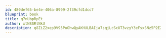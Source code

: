 ```yaml
---
id: 480def65-be4e-406a-8999-2f39cfd1dcc7
blueprint: book
title: q7nUbpRpEt
author: xtNSSRlNkU
description: q8ZiZ2xep9V95PuOhwQyAKHULBAIja7sqjLcScUT3vzyY3eFsxSNz5P2E2yVFf3ZknFcUifVWC0mrZumKVZFvbHd1RKZ70ZUyCPC
---
```

